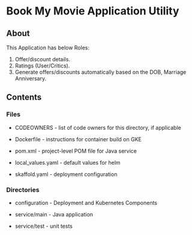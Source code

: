 # Book My Movie Application Utility

## About

This Application has below Roles:
1. Offer/discount details.
2. Ratings (User/Critics).
3. Generate offers/discounts automatically based on the DOB, Marriage Anniversary.

## Contents

### Files

* CODEOWNERS - list of code owners for this directory, if applicable

* Dockerfile - instructions for container build on GKE

* pom.xml - project-level POM file for Java service

* local_values.yaml - default values for helm

* skaffold.yaml - deployment configuration

### Directories

* configuration - Deployment and Kubernetes Components

* service/main - Java application

* service/test - unit tests